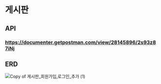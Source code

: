 # 게시판
## API
### https://documenter.getpostman.com/view/28145896/2s93z87iNj
###
## ERD
![Copy of 게시판_회원가입,로그인_추가 (1)](https://github.com/klettermi/PostBoard/assets/95194606/3dbe8afb-e5cb-4a78-b762-7d0a6a92a077)
